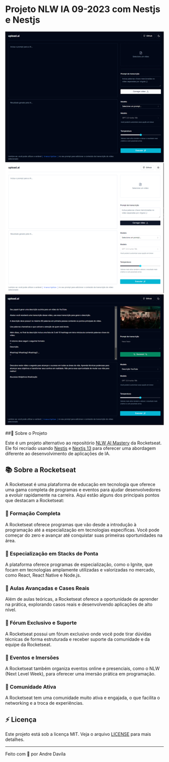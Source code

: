 # Projeto NLW IA 09-2023 com Nestjs e Nestjs

<p >
<img alt="prompt-clean" src=".github/prompt-clean.png">
<img alt="prompt-clean-white" src=".github/prompt-clean-white.PNG">
<img alt="prompt-created" src=".github/prompt-created.PNG">
</p>

##🌟 Sobre o Projeto

Este é um projeto alternativo ao repositório [NLW AI Mastery](https://github.com/rocketseat-education/nlw-ai-mastery/tree/main) da Rocketseat. Ele foi recriado usando [Nestjs](https://nestjs.com/) e [Nextjs 13](https://nextjs.org/blog/next-13) para oferecer uma abordagem diferente ao desenvolvimento de aplicações de IA.

## 📚 Sobre a Rocketseat

A Rocketseat é uma plataforma de educação em tecnologia que oferece uma gama completa de programas e eventos para ajudar desenvolvedores a evoluir rapidamente na carreira. Aqui estão alguns dos principais pontos que destacam a Rocketseat:

### 🚀 Formação Completa
A Rocketseat oferece programas que vão desde a introdução à programação até a especialização em tecnologias específicas. Você pode começar do zero e avançar até conquistar suas primeiras oportunidades na área.

### 🚀 Especialização em Stacks de Ponta
A plataforma oferece programas de especialização, como o Ignite, que focam em tecnologias amplamente utilizadas e valorizadas no mercado, como React, React Native e Node.js.

### 🚀 Aulas Avançadas e Cases Reais
Além de aulas teóricas, a Rocketseat oferece a oportunidade de aprender na prática, explorando casos reais e desenvolvendo aplicações de alto nível.

### 🚀 Fórum Exclusivo e Suporte
A Rocketseat possui um fórum exclusivo onde você pode tirar dúvidas técnicas de forma estruturada e receber suporte da comunidade e da equipe da Rocketseat.

### 🚀 Eventos e Imersões
A Rocketseat também organiza eventos online e presenciais, como o NLW (Next Level Week), para oferecer uma imersão prática em programação.

### 🚀 Comunidade Ativa
A Rocketseat tem uma comunidade muito ativa e engajada, o que facilita o networking e a troca de experiências.

## ⚡ Licença

Este projeto está sob a licença MIT. Veja o arquivo [LICENSE](LICENSE) para mais detalhes.

---

Feito com 🖤 por Andre Davila
